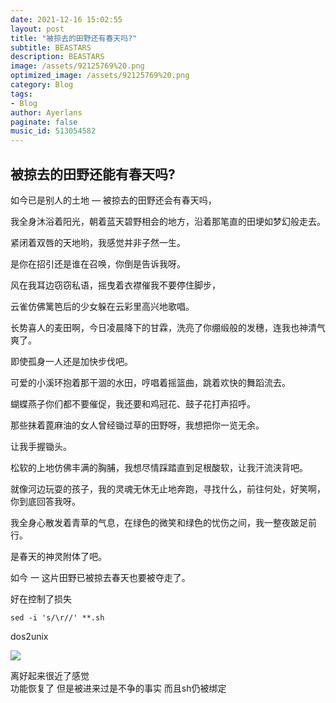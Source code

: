 ```yaml
---
date: 2021-12-16 15:02:55
layout: post
title: "被掠去的田野还有春天吗?"
subtitle: BEASTARS
description: BEASTARS
image: /assets/92125769%20.png
optimized_image: /assets/92125769%20.png
category: Blog
tags:
- Blog
author: Ayerlans
paginate: false
music_id: 513054582
---
```


## 被掠去的田野还能有春天吗?
如今已是别人的土地 — 被掠去的田野还会有春天吗，  

我全身沐浴着阳光，朝着蓝天碧野相会的地方，沿着那笔直的田埂如梦幻般走去。  

紧闭着双唇的天地哟，我感觉并非子然一生。  

是你在招引还是谁在召唤，你倒是告诉我呀。  

风在我耳边窃窃私语，摇曳着衣襟催我不要停住脚步，  

云雀仿佛篱笆后的少女躲在云彩里高兴地歌唱。  

长势喜人的麦田啊，今日凌晨降下的甘霖，洗亮了你绷缎般的发穗，连我也神清气爽了。    

即使孤身一人还是加快步伐吧。  

可爱的小溪环抱着那干涸的水田，哼唱着摇篮曲，跳着欢快的舞蹈流去。  

蝴蝶燕子你们都不要催促，我还要和鸡冠花、鼓子花打声招呼。  

那些抹着蓖麻油的女人曾经锄过草的田野呀，我想把你一览无余。  

让我手握锄头。  

松软的上地仿佛丰满的胸脯，我想尽情踩踏直到足根酸软，让我汗流浃背吧。  

就像河边玩耍的孩子，我的灵魂无休无止地奔跑，寻找什么，前往何处，好笑啊，你到底回答我呀。  

我全身心散发着青草的气息，在绿色的微笑和绿色的忧伤之间，我一整夜跛足前行。  

是春天的神灵附体了吧。  

如今 一 这片田野已被掠去春天也要被夺走了。  


好在控制了损失  



```sed -i 's/\r//' **.sh```


dos2unix  

![](assets/markdown-img-paste-20211217073538238.png)



离好起来很近了感觉  
功能恢复了 但是被进来过是不争的事实 而且sh仍被绑定
